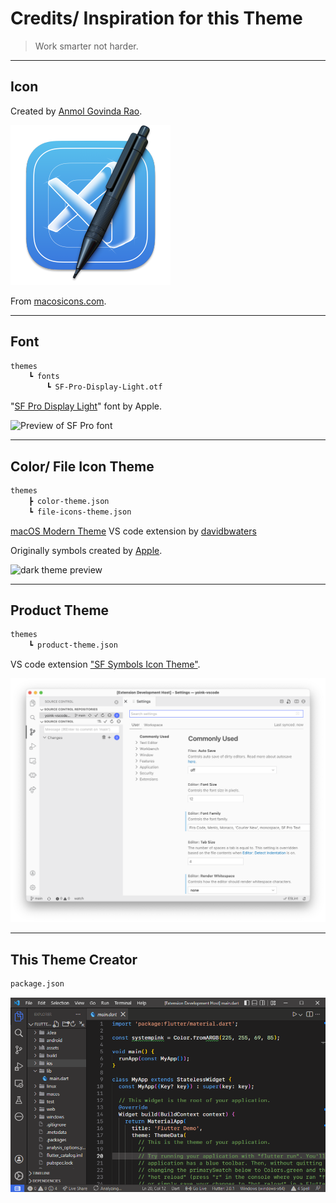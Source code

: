 # Credits/ Inspiration for this Theme

> Work smarter not harder.

---

## Icon

Created by [Anmol Govinda Rao](https://macosicons.com/#/u/Anmol%20Govinda%20Rao).

![Theme icon](assets/e27b1cf72287e89bdcab3c24fe6db070_1620946793756_256x256x32.png)

From [macosicons.com](https://macosicons.com).

---

## Font

```txt
themes
    ┗ fonts
        ┗ SF-Pro-Display-Light.otf
```

"[SF Pro Display Light](https://developers.apple.com/fonts/)" font by Apple.

![Preview of SF Pro font](https://www.fontmirror.com/app_public/files/t/1/featured_image/2021/05/featured_8771.jpg)

---

## Color/ File Icon Theme

```txt
themes
    ┣ color-theme.json
    ┗ file-icons-theme.json
```

[macOS Modern Theme](https://marketplace.visualstudio.com/items?itemName=davidbwaters.macos-modern-theme) VS code extension by [davidbwaters](https://marketplace.visualstudio.com/publishers/davidbwaters)

Originally symbols created by [Apple](https://developer.apple.com/sf-symbols/).

![dark theme preview](https://github.com/davidbwaters/macOS-modern-vscode-theme/raw/master/images/shot4.png)

---

## Product Theme

```txt
themes
    ┗ product-theme.json
```

VS code extension ["SF Symbols Icon Theme"](https://marketplace.visualstudio.com/items?itemName=j-f1.sf-symbols).

![Product theme preview](https://github.com/j-f1/sf-symbols-vscode/raw/HEAD/screenshot.png)

---

## This Theme Creator

```txt
package.json
```

![My theme preview](assets/Screenshot-1.png)
